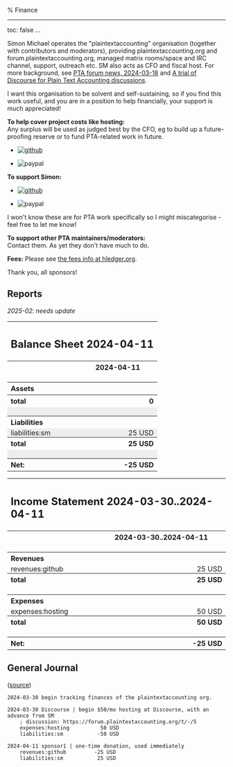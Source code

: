% Finance

---
toc: false
...

Simon Michael operates the "plaintextaccounting" organisation (together with contributors and moderators),
providing plaintextaccounting.org and forum.plaintextaccounting.org,
managed matrix rooms/space and IRC channel, support, outreach etc.
SM also acts as CFO and fiscal host.
For more background, see [PTA forum news, 2024-03-18](https://forum.plaintextaccounting.org/t/pta-forum-news-2024-03-18/207)
and [A trial of Discourse for Plain Text Accounting discussions](https://forum.plaintextaccounting.org/t/a-trial-of-discourse-for-plain-text-accounting-discussions/5).

I want this organisation to be solvent and self-sustaining,
so if you find this work useful, and you are in a position to help financially, your support is much appreciated!

**To help cover project costs like hosting:**\
Any surplus will be used as judged best by the CFO, eg to build up a future-proofing reserve or to fund PTA-related work in future.
- [![github](https://img.shields.io/badge/Support_PTA_via-Github-limegreen "Sponsor the project leader via Github")](https://github.com/sponsors/plaintextaccounting)
<!-- - [![liberapay](https://img.shields.io/badge/Support_PTA_via-Liberapay-limegreen "Sponsor the project leader via Liberapay")](https://liberapay.com/plaintextaccounting) -->
- <span id="paypal-pta-button">
    <img src="https://img.shields.io/badge/Support_PTA_via-Paypal-limegreen" title="Sponsor the project leader via Paypal" alt="paypal" />
  </span>

**To support Simon:**
- [![github](https://img.shields.io/badge/Support_Simon_via-Github-limegreen "Sponsor the project leader via Github")](https://github.com/sponsors/simonmichael)
<!-- - [![liberapay](https://img.shields.io/badge/Support_PTA_via-Liberapay-limegreen "Sponsor the project leader via Liberapay")](https://liberapay.com/simonmichael) -->
- <span id="paypal-sm-button">
    <img src="https://img.shields.io/badge/Support_Simon_via-Paypal-limegreen" title="Sponsor the project leader via Paypal" alt="paypal" />
  </span><br>
I won't know these are for PTA work specifically so I might miscategorise - feel free to let me know!

**To support other PTA maintainers/moderators:**\
Contact them. As yet they don't have much to do.

**Fees:** Please see [the fees info at hledger.org](https://hledger.org/sponsor.html#fees).

Thank you, all sponsors!

<script src="https://www.paypalobjects.com/donate/sdk/donate-sdk.js" charset="UTF-8"></script>
<script>

PayPal.Donation.Button({
env:'production',
hosted_button_id:'JDD3EZEA8JV6S',
image: {
src:'https://img.shields.io/badge/Support_PTA_via-Paypal-limegreen',
alt:'Support PTA via Paypal',
title:'Support PTA via Paypal',
}
}).render('#paypal-pta-button');

PayPal.Donation.Button({
env:'production',
hosted_button_id:'YPRN7KXV8LAQJ',
image: {
src:'https://img.shields.io/badge/Support_Simon_via-Paypal-limegreen',
alt:'Support Simon via Paypal',
title:'Support Simon via Paypal',
}
}).render('#paypal-sm-button');

</script>

## Reports

*2025-02: needs update*

<!-- Everything below is regenerated by make finance-md -->

<style>
td { padding:0 0.5em; }
td:nth-child(1) { white-space:nowrap; }
tr:nth-child(even) td { background-color:#eee; }
</style><link rel="stylesheet" href="hledger.css"><table><tr><th colspan="2" style="text-align:left"><h2>Balance Sheet 2024-04-11</h2></th></tr><tr><th></th><th>2024-04-11</th></tr><tr><td colspan="2">&nbsp;</td></tr><tr><th colspan="2" style="text-align:left">Assets</th></tr><tr><th style="text-align:left">total</th><th class="amount coltotal" style="text-align:right">0</th></tr><tr><td colspan="2">&nbsp;</td></tr><tr><th colspan="2" style="text-align:left">Liabilities</th></tr><tr><td class="account" style="text-align:left">liabilities:sm</td><td class="amount" style="text-align:right">25 USD</td></tr><tr><th style="text-align:left">total</th><th class="amount coltotal" style="text-align:right">25 USD</th></tr><tr><td colspan="2">&nbsp;</td></tr><tr><th style="text-align:left">Net:</th><th class="amount coltotal" style="text-align:right">-25 USD</th></tr></table>

<style>
td { padding:0 0.5em; }
td:nth-child(1) { white-space:nowrap; }
tr:nth-child(even) td { background-color:#eee; }
</style><link rel="stylesheet" href="hledger.css"><table><tr><th colspan="2" style="text-align:left"><h2>Income Statement 2024-03-30..2024-04-11</h2></th></tr><tr><th></th><th>2024-03-30..2024-04-11</th></tr><tr><td colspan="2">&nbsp;</td></tr><tr><th colspan="2" style="text-align:left">Revenues</th></tr><tr><td class="account" style="text-align:left">revenues:github</td><td class="amount" style="text-align:right">25 USD</td></tr><tr><th style="text-align:left">total</th><th class="amount coltotal" style="text-align:right">25 USD</th></tr><tr><td colspan="2">&nbsp;</td></tr><tr><th colspan="2" style="text-align:left">Expenses</th></tr><tr><td class="account" style="text-align:left">expenses:hosting</td><td class="amount" style="text-align:right">50 USD</td></tr><tr><th style="text-align:left">total</th><th class="amount coltotal" style="text-align:right">50 USD</th></tr><tr><td colspan="2">&nbsp;</td></tr><tr><th style="text-align:left">Net:</th><th class="amount coltotal" style="text-align:right">-25 USD</th></tr></table>

## General Journal
(<a href="https://github.com/plaintextaccounting/plaintextaccounting/blob/master/finance/pta.journal">source</a>)
```hledger
2024-03-30 begin tracking finances of the plaintextaccounting org.

2024-03-30 Discourse | begin $50/mo hosting at Discourse, with an advance from SM
    ; discussion: https://forum.plaintextaccounting.org/t/-/5
    expenses:hosting          50 USD
    liabilities:sm           -50 USD

2024-04-11 sponsor1 | one-time donation, used immediately
    revenues:github         -25 USD
    liabilities:sm           25 USD

```
